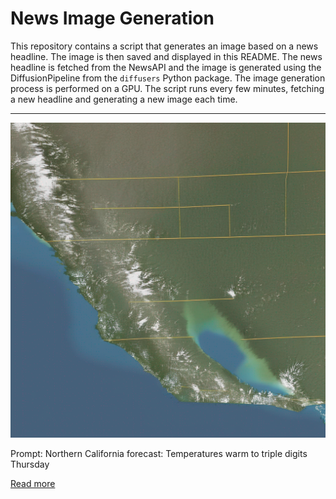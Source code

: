 # News Image Generation
This repository contains a script that generates an image based on a news headline. The image is then saved and displayed in this README.
The news headline is fetched from the NewsAPI and the image is generated using the DiffusionPipeline from the `diffusers` Python package. The image generation process is performed on a GPU.
The script runs every few minutes, fetching a new headline and generating a new image each time.

---

![Generated Image](image.png)

Prompt: Northern California forecast: Temperatures warm to triple digits Thursday

[Read more](https://www.kcra.com/article/northern-california-forecast-triple-digits-heat-july-19-2023/44589295)